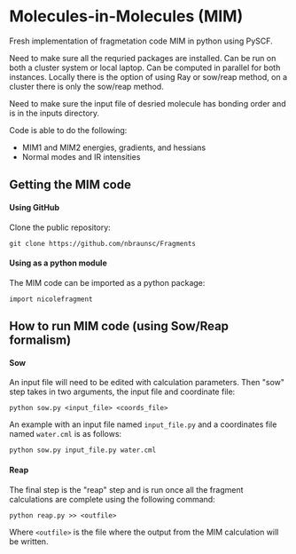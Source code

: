 # Molecules-in-Molecules (MIM)
Fresh implementation of fragmetation code MIM in python using PySCF.  

Need to make sure all the requried packages are installed.  Can be run on both a cluster system or local laptop.  Can be computed in parallel for both instances. Locally there is the option of using Ray or sow/reap method, on a cluster there is only the sow/reap method.

Need to make sure the input file of desried molecule has bonding order and is in the inputs directory.

Code is able to do the following:
- MIM1 and MIM2 energies, gradients, and hessians
- Normal modes and IR intensities

## Getting the MIM code
#### Using GitHub
Clone the public repository:

`git clone https://github.com/nbraunsc/Fragments`

#### Using as a python module
The MIM code can be imported as a python package:

`import nicolefragment`

## How to run MIM code (using Sow/Reap formalism)
#### Sow
An input file will need to be edited with calculation parameters. Then "sow" step takes in two arguments, the input file and coordinate file:

`python sow.py <input_file> <coords_file>`

An example with an input file named `input_file.py` and a coordinates file named `water.cml` is as follows:

`python sow.py input_file.py water.cml`

#### Reap
The final step is the "reap" step and is run once all the fragment calculations are complete using the following command:

`python reap.py >> <outfile>`

Where `<outfile>` is the file where the output from the MIM calculation will be written.

